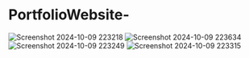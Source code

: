 # PortfolioWebsite-



![Screenshot 2024-10-09 223218](https://github.com/user-attachments/assets/c1f1c707-587a-492f-9adc-fa12e8ea9603)
![Screenshot 2024-10-09 223634](https://github.com/user-attachments/assets/857ddb17-33ab-46c2-bcfb-7da04a69de56)
![Screenshot 2024-10-09 223249](https://github.com/user-attachments/assets/3d723d18-e2e4-4f68-9588-b7e8657d3e7a)
![Screenshot 2024-10-09 223315](https://github.com/user-attachments/assets/57eea0cc-2ae4-4790-8f44-23ece3a9ecee)
